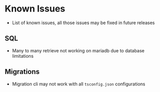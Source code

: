 # Known Issues

- List of known issues, all those issues may be fixed in future releases

## SQL
- Many to many retrieve not working on mariadb due to database limitations

## Migrations
- Migration cli may not work with all `tsconfig.json` configurations
